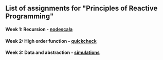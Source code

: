 ## List of assignments for "Principles of Reactive Programming"

#### Week 1: Recursion - [nodescala][nodescala]

#### Week 2: High order function - [quickcheck][quickcheck]

#### Week 3: Data and abstraction - [simulations][simulations]


[nodescala]: https://github.com/ymlai87416/Scala_coursera_assignment/tree/master/reactive%20programming/nodescala
[quickcheck]: https://github.com/ymlai87416/Scala_coursera_assignment/tree/master/reactive%20programming/quickcheck
[simulations]: https://github.com/ymlai87416/Scala_coursera_assignment/tree/master/reactive%20programming/simulations